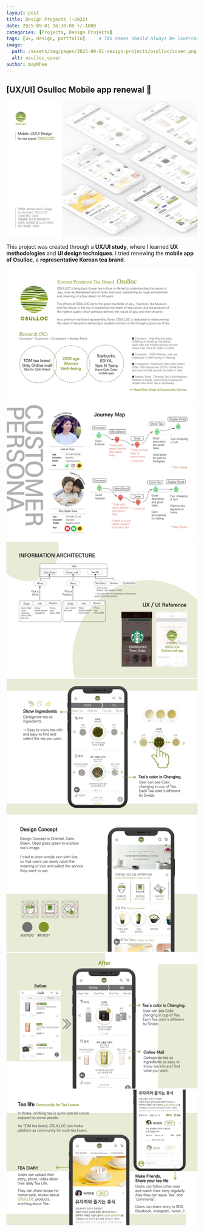 ```yaml
---
layout: post
title: Design Projects (~2022)
date: 2025-09-01 16:30:00 +/-1000
categories: [Projects, Design Projects]
tags: [ux, design, portfolio]     # TAG names should always be lowercase
image:
  path: /assets/img/pages/2025-09-01-design-projects/osulloc/cover.png
  alt: osulloc_cover
author: mayRhee
---
```


## [UX/UI] Osulloc Mobile app renewal 🍵

![cover](/assets/img/pages/2025-09-01-design-projects/osulloc/cover.png)

This project was created through a **UX/UI study**, where I learned **UX methodologies** and **UI design techniques**.
I tried renewing the **mobile app of Osulloc**, a **representative Korean tea brand**.

![1](/assets/img/pages/2025-09-01-design-projects/osulloc/1.png)
![2](/assets/img/pages/2025-09-01-design-projects/osulloc/2.png)
![3](/assets/img/pages/2025-09-01-design-projects/osulloc/3.png)
![4](/assets/img/pages/2025-09-01-design-projects/osulloc/4.png)
![5](/assets/img/pages/2025-09-01-design-projects/osulloc/5.png)
![6](/assets/img/pages/2025-09-01-design-projects/osulloc/6.png)
![7](/assets/img/pages/2025-09-01-design-projects/osulloc/7.png)
